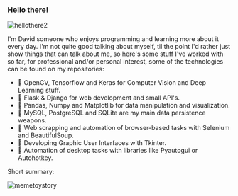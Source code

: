 ### Hello there!

![hellothere2](https://user-images.githubusercontent.com/105886661/215549949-1ad7784e-18d5-4ab0-b4b2-f4719371b534.gif)


I'm David someone who enjoys programming and learning more about it every day. I'm not quite good talking about myself, til the point I'd rather just show things that can talk about me, so here's some stuff I've worked with so far, for professional and/or personal interest, some of the technologies can be found on my repositories:

+ 💬 OpenCV, Tensorflow and Keras for Computer Vision and Deep Learning stuff.
+ 💬 Flask & Django for web development and small API's.
+ 💬 Pandas, Numpy and Matplotlib for data manipulation and visualization.
+ 💬 MySQL, PostgreSQL and SQLite are my main data persistence weapons.
+ 💬 Web scrapping and automation of browser-based tasks with Selenium and BeautifulSoup.
+ 💬 Developing Graphic User Interfaces with Tkinter.
+ 💬 Automation of desktop tasks with libraries like Pyautogui or Autohotkey.

Short summary:

![memetoystory](https://user-images.githubusercontent.com/105886661/215554844-bbfbc602-10b1-4260-a2a8-ae8ffb4012dd.jpg)

